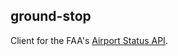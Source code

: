 ground-stop
-----------

Client for the FAA's [Airport Status API](http://services.faa.gov/docs/services/airport/).
